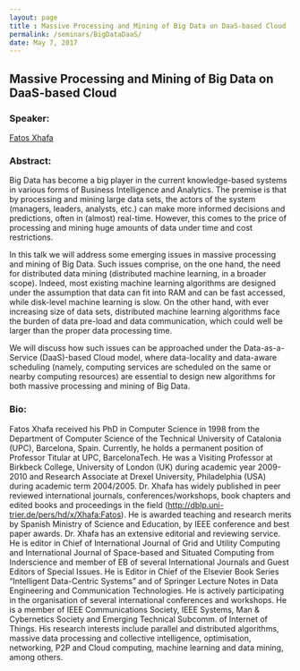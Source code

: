 ```yaml
---
layout: page
title : Massive Processing and Mining of Big Data on DaaS-based Cloud
permalink: /seminars/BigDataDaaS/
date: May 7, 2017
---
```


## Massive Processing and Mining of Big Data on DaaS-based Cloud

### Speaker:

[Fatos Xhafa]()

### Abstract:

Big Data has become a big player in the current knowledge-based systems in various forms of Business Intelligence and Analytics. The premise is that by processing and mining large data sets, the actors of the system (managers, leaders, analysts, etc.)  can make more informed decisions and predictions, often in (almost) real-time. However, this comes to the price of processing and mining huge amounts of data under time and cost restrictions.
 
In this talk we will address some emerging issues in massive processing and mining of Big Data. Such issues comprise, on the one hand, the  need for distributed data mining (distributed machine learning, in a broader scope). Indeed, most existing machine learning algorithms are
designed under the assumption that data can fit into RAM and can be fast accessed, while disk-level machine learning is slow. On the other hand, with ever increasing size of data sets, distributed machine learning algorithms face the burden of data pre-load and data communication, which could well be larger than the proper data processing time.
 
We will discuss how such issues can be approached under the Data-as-a-Service (DaaS)-based Cloud model, where data-locality and data-aware scheduling (namely, computing services are scheduled on the same or nearby computing resources)  are essential to design new algorithms for both massive processing and mining of Big Data.

### Bio:

Fatos Xhafa received his PhD in Computer Science in 1998 from the Department of Computer Science of the Technical University of Catalonia (UPC), Barcelona, Spain. Currently, he holds a permanent position of Professor Titular at UPC, BarcelonaTech. He was a Visiting Professor at Birkbeck College, University of London (UK) during academic year 2009-2010 and Research Associate at Drexel University, Philadelphia (USA) during academic term 2004/2005.  Dr. Xhafa has widely published in peer reviewed international journals, conferences/workshops, book chapters and edited books and proceedings in the field (http://dblp.uni-trier.de/pers/hd/x/Xhafa:Fatos). He is awarded teaching and research merits by Spanish Ministry of Science and Education, by IEEE conference and best paper awards. Dr. Xhafa has an extensive editorial and reviewing service. He is editor in Chief of International Journal of Grid and Utility Computing and International Journal of Space-based and Situated Computing from Inderscience and member of EB of  several International Journals and Guest Editors of Special Issues. He is Editor in Chief of the Elsevier Book Series “Intelligent Data-Centric Systems” and of Springer Lecture Notes in Data Engineering and Communication Technologies. He is actively participating in the organisation of several international conferences and workshops.  He is a member of IEEE Communications Society, IEEE Systems, Man & Cybernetics Society and Emerging Technical Subcomm. of Internet of Things.
His research interests include parallel and distributed algorithms, massive data processing and collective intelligence, optimisation, networking, P2P and Cloud computing, machine learning and data mining, among others.
